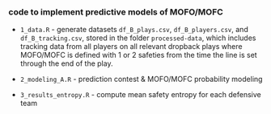 
### code to implement predictive models of MOFO/MOFC 

* `1_data.R` - generate datasets `df_B_plays.csv`, `df_B_players.csv`, and `df_B_tracking.csv`, stored in the folder `processed-data`, which includes tracking data from all players on all relevant dropback plays where MOFO/MOFC is defined with 1 or 2 safeties from the time the line is set through the end of the play.

* `2_modeling_A.R` - prediction contest & MOFO/MOFC probability modeling

* `3_results_entropy.R` - compute mean safety entropy for each defensive team

